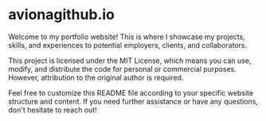 # avionagithub.io

Welcome to my portfolio website! This is where I showcase my projects, skills, and experiences to potential employers, clients, and collaborators. 

This project is licensed under the MIT License, which means you can use, modify, and distribute the code for personal or commercial purposes. However, attribution to the original author is required.

Feel free to customize this README file according to your specific website structure and content. If you need further assistance or have any questions, don't hesitate to reach out!

